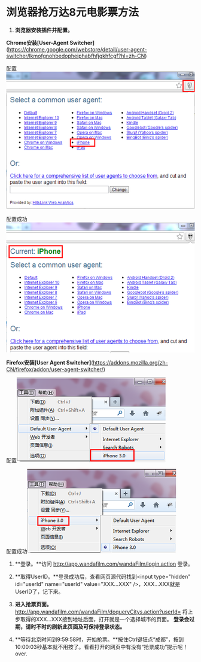 # 浏览器抢万达8元电影票方法

1. **浏览器安装插件并配置。**

**Chrome安装[User-Agent Switcher]**(https://chrome.google.com/webstore/detail/user-agent-switcher/lkmofgnohbedopheiphabfhfjgkhfcgf?hl=zh-CN)

配置![screenshots](https://github.com/klaus01/Wanda8/raw/master/res/c1.png)

配置成功![screenshots](https://github.com/klaus01/Wanda8/raw/master/res/c2.png)

**Firefox安装[User Agent Switcher]**(https://addons.mozilla.org/zh-CN/firefox/addon/user-agent-switcher/)

配置![screenshots](https://github.com/klaus01/Wanda8/raw/master/res/f1.png)

配置成功![screenshots](https://github.com/klaus01/Wanda8/raw/master/res/f2.png)

1. **登录。**访问 http://app.wandafilm.com/wandaFilm/login.action 登录。

1. **取得UserID。**登录成功后，查看网页源代码找到\<input type="hidden" id="userId" name="userId" value="XXX...XXX" /\>，XXX...XXX就是UserID了，记下来。

1. **进入抢票页面。** http://app.wandafilm.com/wandaFilm/doqueryCitys.action?userId= 将上步取得的XXX...XXX接到地址后面，打开就是一个选择城市的页面。
**登录会过期，请时不时的刷新此页面及可保持登录状态。**

1. **等待北京时间到9:59:58时，开始抢票。**按住Ctrl键狂点“成都”，按到10:00:03秒基本就不用按了。看看打开的网页中有没有“抢票成功”提示呢！over.
